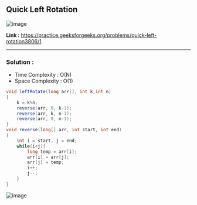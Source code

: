## Quick Left Rotation 

![image](https://user-images.githubusercontent.com/23376002/224760460-1130ef5f-a3dd-4970-a2e9-522ab2f918fe.png)

**Link :** https://practice.geeksforgeeks.org/problems/quick-left-rotation3806/1

---------------------------------------------------------------------------------------------------------------------------------------------------


### Solution : 

- Time Complexity : O(N)
- Space Complexity : O(1)


```java
void leftRotate(long arr[], int k,int n)
{
    k = k%n;
    reverse(arr, 0, k-1);
    reverse(arr, k, n-1);
    reverse(arr, 0, n-1);
}
void reverse(long[] arr, int start, int end)
{
    int i = start, j = end;
    while(i<j){
        long temp = arr[i];
        arr[i] = arr[j];
        arr[j] = temp;
        i++;
        j--;
    }
}

```

![image](https://user-images.githubusercontent.com/23376002/227596607-bdb8b3d7-b352-4b72-8f3c-3f343e2b76a6.png)



